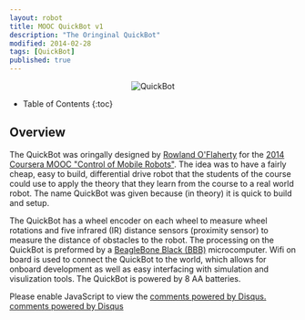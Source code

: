 ```yaml
---
layout: robot
title: MOOC QuickBot v1
description: "The Oringinal QuickBot"
modified: 2014-02-28
tags: [QuickBot]
published: true
---
```


<p align="center">
  <img src="{{ site.url }}/images/quickbot-red-icon.jpg" alt="QuickBot">
</p>

* Table of Contents
{:toc}

## Overview
The QuickBot was oringally designed by <a href="https://rowlandoflaherty.com" target="_blank">Rowland O'Flaherty</a> for the <a href="https://www.coursera.org/course/conrob" target="_blank">2014 Coursera MOOC "Control of Mobile Robots"</a>. The idea was to have a fairly cheap, easy to build, differential drive robot that the students of the course could use to apply the theory that they learn from the course to a real world robot. The name QuickBot was given because (in theory) it is quick to build and setup.

The QuickBot has a wheel encoder on each wheel to measure wheel rotations and five infrared (IR) distance sensors (proximity sensor) to measure the distance of obstacles to the robot. The processing on the QuickBot is preformed by a [BeagleBone Black (BBB)](http://beagleboard.org/products/beaglebone%20black) microcomputer. Wifi on board is used to connect the QuickBot to the world, which allows for onboard development as well as easy interfacing with simulation and visulization tools. The QuickBot is powered by 8 AA batteries.

<div id="disqus_thread"></div>
<script type="text/javascript">
    /* * * CONFIGURATION VARIABLES: EDIT BEFORE PASTING INTO YOUR WEBPAGE * * */
    {% if site.url == "http://o-botics.org" %}
      var disqus_shortname = 'o-botics'; // required: replace example with your forum shortname
    {% endif %}

    /* * * DON'T EDIT BELOW THIS LINE * * */
    (function() {
        var dsq = document.createElement('script'); dsq.type = 'text/javascript'; dsq.async = true;
        dsq.src = '//' + disqus_shortname + '.disqus.com/embed.js';
        (document.getElementsByTagName('head')[0] || document.getElementsByTagName('body')[0]).appendChild(dsq);
    })();
</script>
<noscript>Please enable JavaScript to view the <a href="http://disqus.com/?ref_noscript">comments powered by Disqus.</a></noscript>
<a href="http://disqus.com" class="dsq-brlink">comments powered by <span class="logo-disqus">Disqus</span></a>


